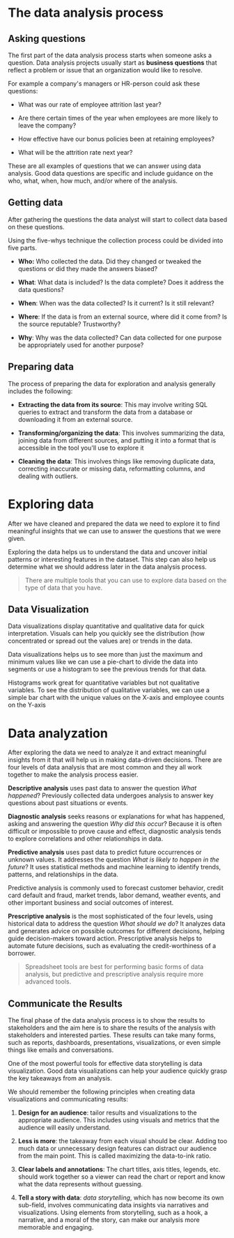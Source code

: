 # The data analysis process

## Asking questions

The first part of the data analysis process starts when someone asks a question. Data analysis projects usually start as **business questions** that reflect a problem or issue that an organization would like to resolve.

For example a company's managers or HR-person could ask these questions:

- What was our rate of employee attrition last year?

- Are there certain times of the year when employees are more likely to leave the company?

- How effective have our bonus policies been at retaining employees?

- What will be the attrition rate next year?

These are all examples of questions that we can answer using data analysis. Good data questions are specific and include guidance on the who, what, when, how much, and/or where of the analysis.

## Getting data

After gathering the questions the data analyst will start to collect data based on these questions.

Using the five-whys technique the  collection process could be divided into five parts.

- **Who:** Who collected the data. Did they changed or tweaked the questions or did they made the answers biased?

- **What**: What data is included? Is the data complete? Does it address the data questions?

- **When**: When was the data collected? Is it current? Is it still relevant?

- **Where**: If the data is from an external source, where did it come from? Is the source reputable? Trustworthy?

- **Why**: Why was the data collected? Can data collected for one purpose be appropriately used for another purpose?

## Preparing data

The process of preparing the data for exploration and analysis generally includes the following:

- **Extracting the data from its source**: This may involve writing SQL queries to extract and transform the data from a database or downloading it from an external source.

- **Transforming/organizing the data**: This involves summarizing the data, joining data from different sources, and putting it into a format that is accessible in the tool you'll use to explore it

- **Cleaning the data**: This involves things like removing duplicate data, correcting inaccurate or missing data, reformatting columns, and dealing with outliers.

# Exploring data

After we have cleaned and prepared the data we need to explore it to find meaningful insights that we can use to answer the questions that we were given.

Exploring the data helps us to understand the data and uncover initial patterns or interesting features in the dataset. This step can also help us determine what we should address later in the data analysis process.

> There are multiple tools that you can use to explore data based on the type of data that you have.

## Data Visualization

Data visualizations display quantitative and qualitative data for quick interpretation. Visuals can help you quickly see the distribution (how concentrated or spread out the values are) or trends in the data.

Data visualizations helps us to see more than just the maximum and minimum values like we can use a pie-chart to divide the data into segments or use a histogram to see the previous trends for that data.

Histograms work great for quantitative variables but not qualitative variables. To see the distribution of qualitative variables, we can use a simple bar chart with the unique values on the X-axis and employee counts on the Y-axis

# Data analyzation

After exploring the data we need to analyze it and extract meaningful insights from it that will help us in making data-driven decisions. There are four levels of data analysis that are most common and they all work together to make the analysis process easier.

**Descriptive analysis** uses past data to answer the question *What happened*? Previously collected data undergoes analysis to answer key questions about past situations or events.

**Diagnostic analysis** seeks reasons or explanations for what has happened, asking and answering the question *Why did this occur*? Because it is often difficult or impossible to prove cause and effect, diagnostic analysis tends to explore correlations and other relationships in data.

**Predictive analysis** uses past data to predict future occurrences or unknown values. It addresses the question *What is likely to happen in the future*? It uses statistical methods and machine learning to identify trends, patterns, and relationships in the data.

Predictive analysis is commonly used to forecast customer behavior, credit card default and fraud, market trends, labor demand, weather events, and other important business and social outcomes of interest.

**Prescriptive analysis** is the most sophisticated of the four levels, using historical data to address the question *What should we do*? It analyzes data and generates advice on possible outcomes for different decisions, helping guide decision-makers toward action. Prescriptive analysis helps to automate future decisions, such as evaluating the credit-worthiness of a borrower.

> Spreadsheet tools are best for performing basic forms of data analysis, but predictive and prescriptive analysis require more advanced tools.

## Communicate the Results

The final phase of the data analysis process is to show the results to stakeholders and the aim here is to share the results of the analysis with stakeholders and interested parties. These results can take many forms, such as reports, dashboards, presentations, visualizations, or even simple things like emails and conversations.

One of the most powerful tools for effective data storytelling is data visualization. Good data visualizations can help your audience quickly grasp the key takeaways from an analysis.

We should remember the following principles when creating data visualizations and communicating results:

1. **Design for an audience**: tailor results and visualizations to the appropriate audience.  This includes using visuals and metrics that the audience will easily understand.

2. **Less is more**: the takeaway from each visual should be clear. Adding too much data or unnecessary design features can distract our audience from the main point. This is called maximizing the data-to-ink ratio.

3. **Clear labels and annotations**: The chart titles, axis titles, legends, etc. should work together so a viewer can read the chart or report and know what the data represents without guessing.

4. **Tell a story with data**: *data storytelling*, which has now become its own sub-field, involves communicating data insights via narratives and visualizations. Using elements from storytelling, such as a hook, a narrative, and a moral of the story, can make our analysis more memorable and engaging.
